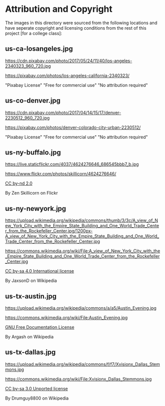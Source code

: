 # Attribution and Copyright

The images in this directory were sourced from the following locations and have
seperate copyright and licensing conditions from the rest of this project [for
a college class]:

## us-ca-losangeles.jpg

https://cdn.pixabay.com/photo/2017/05/24/11/40/los-angeles-2340323_960_720.jpg

https://pixabay.com/photos/los-angeles-california-2340323/

"Pixabay License"
"Free for commercial use"
"No attribution required"

## us-co-denver.jpg

https://cdn.pixabay.com/photo/2017/04/14/15/17/denver-2230512_960_720.jpg

https://pixabay.com/photos/denver-colorado-city-urban-2230512/

"Pixabay License"
"Free for commercial use"
"No attribution required"

## us-ny-buffalo.jpg

https://live.staticflickr.com/4037/4624276646_686545bbb7_b.jpg

https://www.flickr.com/photos/skillicorn/4624276646/

[CC by-nd 2.0](https://creativecommons.org/licenses/by-nd/2.0/)

By Zen Skillicorn on Flickr

## us-ny-newyork.jpg

https://upload.wikimedia.org/wikipedia/commons/thumb/3/3c/A_view_of_New_York_City_with_the_Empire_State_Building_and_One_World_Trade_Center_from_the_Rockefeller_Center.jpg/1200px-A_view_of_New_York_City_with_the_Empire_State_Building_and_One_World_Trade_Center_from_the_Rockefeller_Center.jpg

https://commons.wikimedia.org/wiki/File:A_view_of_New_York_City_with_the_Empire_State_Building_and_One_World_Trade_Center_from_the_Rockefeller_Center.jpg

[CC by-sa 4.0 International license](https://creativecommons.org/licenses/by-sa/4.0/deed.en)

By JaxsonD on Wikipedia

## us-tx-austin.jpg

https://upload.wikimedia.org/wikipedia/commons/a/a5/Austin_Evening.jpg

https://commons.wikimedia.org/wiki/File:Austin_Evening.jpg

[GNU Free Documentation License](https://commons.wikimedia.org/wiki/Commons:GNU_Free_Documentation_License,_version_1.2)

By Argash on Wikipedia

## us-tx-dallas.jpg

https://upload.wikimedia.org/wikipedia/commons/f/f7/Xvisionx_Dallas_Stemmons.jpg

https://commons.wikimedia.org/wiki/File:Xvisionx_Dallas_Stemmons.jpg

[CC by-sa 3.0 Unported license](https://creativecommons.org/licenses/by-sa/3.0/deed.en)

By Drumguy8800 on Wikipedia
